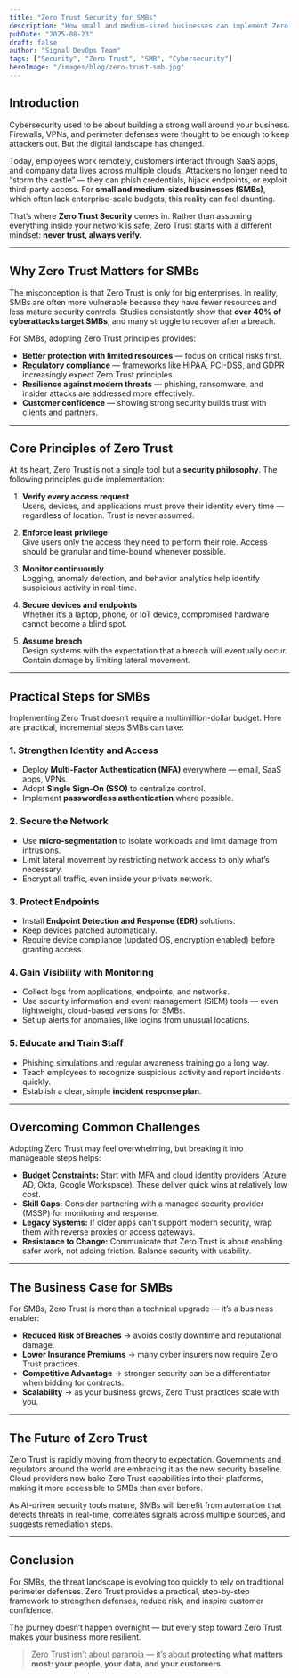 ```yaml
---
title: "Zero Trust Security for SMBs"
description: "How small and medium-sized businesses can implement Zero Trust security to protect data, employees, and customers from evolving cyber threats."
pubDate: "2025-08-23"
draft: false
author: "Signal DevOps Team"
tags: ["Security", "Zero Trust", "SMB", "Cybersecurity"]
heroImage: "/images/blog/zero-trust-smb.jpg"
---
```


## Introduction

Cybersecurity used to be about building a strong wall around your business. Firewalls, VPNs, and perimeter defenses were thought to be enough to keep attackers out. But the digital landscape has changed.  

Today, employees work remotely, customers interact through SaaS apps, and company data lives across multiple clouds. Attackers no longer need to “storm the castle” — they can phish credentials, hijack endpoints, or exploit third-party access. For **small and medium-sized businesses (SMBs)**, which often lack enterprise-scale budgets, this reality can feel daunting.

That’s where **Zero Trust Security** comes in. Rather than assuming everything inside your network is safe, Zero Trust starts with a different mindset: **never trust, always verify.**

---

## Why Zero Trust Matters for SMBs

The misconception is that Zero Trust is only for big enterprises. In reality, SMBs are often more vulnerable because they have fewer resources and less mature security controls. Studies consistently show that **over 40% of cyberattacks target SMBs**, and many struggle to recover after a breach.

For SMBs, adopting Zero Trust principles provides:

- **Better protection with limited resources** — focus on critical risks first.  
- **Regulatory compliance** — frameworks like HIPAA, PCI-DSS, and GDPR increasingly expect Zero Trust principles.  
- **Resilience against modern threats** — phishing, ransomware, and insider attacks are addressed more effectively.  
- **Customer confidence** — showing strong security builds trust with clients and partners.

---

## Core Principles of Zero Trust

At its heart, Zero Trust is not a single tool but a **security philosophy**. The following principles guide implementation:

1. **Verify every access request**  
   Users, devices, and applications must prove their identity every time — regardless of location. Trust is never assumed.

2. **Enforce least privilege**  
   Give users only the access they need to perform their role. Access should be granular and time-bound whenever possible.

3. **Monitor continuously**  
   Logging, anomaly detection, and behavior analytics help identify suspicious activity in real-time.

4. **Secure devices and endpoints**  
   Whether it’s a laptop, phone, or IoT device, compromised hardware cannot become a blind spot.

5. **Assume breach**  
   Design systems with the expectation that a breach will eventually occur. Contain damage by limiting lateral movement.

---

## Practical Steps for SMBs

Implementing Zero Trust doesn’t require a multimillion-dollar budget. Here are practical, incremental steps SMBs can take:

### 1. Strengthen Identity and Access
- Deploy **Multi-Factor Authentication (MFA)** everywhere — email, SaaS apps, VPNs.
- Adopt **Single Sign-On (SSO)** to centralize control.
- Implement **passwordless authentication** where possible.

### 2. Secure the Network
- Use **micro-segmentation** to isolate workloads and limit damage from intrusions.
- Limit lateral movement by restricting network access to only what’s necessary.
- Encrypt all traffic, even inside your private network.

### 3. Protect Endpoints
- Install **Endpoint Detection and Response (EDR)** solutions.
- Keep devices patched automatically.
- Require device compliance (updated OS, encryption enabled) before granting access.

### 4. Gain Visibility with Monitoring
- Collect logs from applications, endpoints, and networks.
- Use security information and event management (SIEM) tools — even lightweight, cloud-based versions for SMBs.
- Set up alerts for anomalies, like logins from unusual locations.

### 5. Educate and Train Staff
- Phishing simulations and regular awareness training go a long way.  
- Teach employees to recognize suspicious activity and report incidents quickly.  
- Establish a clear, simple **incident response plan**.

---

## Overcoming Common Challenges

Adopting Zero Trust may feel overwhelming, but breaking it into manageable steps helps:

- **Budget Constraints:** Start with MFA and cloud identity providers (Azure AD, Okta, Google Workspace). These deliver quick wins at relatively low cost.  
- **Skill Gaps:** Consider partnering with a managed security provider (MSSP) for monitoring and response.  
- **Legacy Systems:** If older apps can’t support modern security, wrap them with reverse proxies or access gateways.  
- **Resistance to Change:** Communicate that Zero Trust is about enabling safer work, not adding friction. Balance security with usability.

---

## The Business Case for SMBs

For SMBs, Zero Trust is more than a technical upgrade — it’s a business enabler:

- **Reduced Risk of Breaches** → avoids costly downtime and reputational damage.  
- **Lower Insurance Premiums** → many cyber insurers now require Zero Trust practices.  
- **Competitive Advantage** → stronger security can be a differentiator when bidding for contracts.  
- **Scalability** → as your business grows, Zero Trust practices scale with you.  

---

## The Future of Zero Trust

Zero Trust is rapidly moving from theory to expectation. Governments and regulators around the world are embracing it as the new security baseline. Cloud providers now bake Zero Trust capabilities into their platforms, making it more accessible to SMBs than ever before.

As AI-driven security tools mature, SMBs will benefit from automation that detects threats in real-time, correlates signals across multiple sources, and suggests remediation steps.

---

## Conclusion

For SMBs, the threat landscape is evolving too quickly to rely on traditional perimeter defenses. Zero Trust provides a practical, step-by-step framework to strengthen defenses, reduce risk, and inspire customer confidence.  

The journey doesn’t happen overnight — but every step toward Zero Trust makes your business more resilient.

> Zero Trust isn’t about paranoia — it’s about **protecting what matters most: your people, your data, and your customers.**
